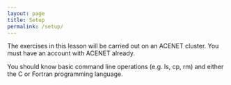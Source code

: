 ```yaml
---
layout: page
title: Setup
permalink: /setup/
---
```

The exercises in this lesson will be carried out on
an ACENET cluster. You must have an account with ACENET
already.

You should know basic command line operations
(e.g. ls, cp, rm) and either the C or Fortran programming
language. 
